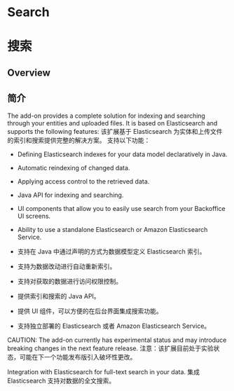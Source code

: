 # Search
# 搜索

## Overview
## 简介

The add-on provides a complete solution for indexing and searching through your entities and uploaded files. It is based on Elasticsearch and supports the following features:
该扩展基于 Elasticsearch 为实体和上传文件的索引和搜索提供完整的解决方案。 支持以下功能：

- Defining Elasticsearch indexes for your data model declaratively in Java.
- Automatic reindexing of changed data.
- Applying access control to the retrieved data.
- Java API for indexing and searching.
- UI components that allow you to easily use search from your Backoffice UI screens.
- Ability to use a standalone Elasticsearch or Amazon Elasticsearch Service.

- 支持在 Java 中通过声明的方式为数据模型定义 Elasticsearch 索引。
- 支持为数据改动进行自动重新索引。
- 支持对获取的数据进行访问权限控制。
- 提供索引和搜索的 Java API。
- 提供 UI 组件，可以方便的在后台界面集成搜索功能。
- 支持独立部署的 Elasticsearch 或者 Amazon Elasticsearch Service。


CAUTION: The add-on currently has experimental status and may introduce breaking changes in the next feature release.
注意：该扩展目前处于实验状态，可能在下一个功能发布版引入破坏性更改。

Integration with Elasticsearch for full-text search in your data.
集成 Elasticsearch 支持对数据的全文搜索。
